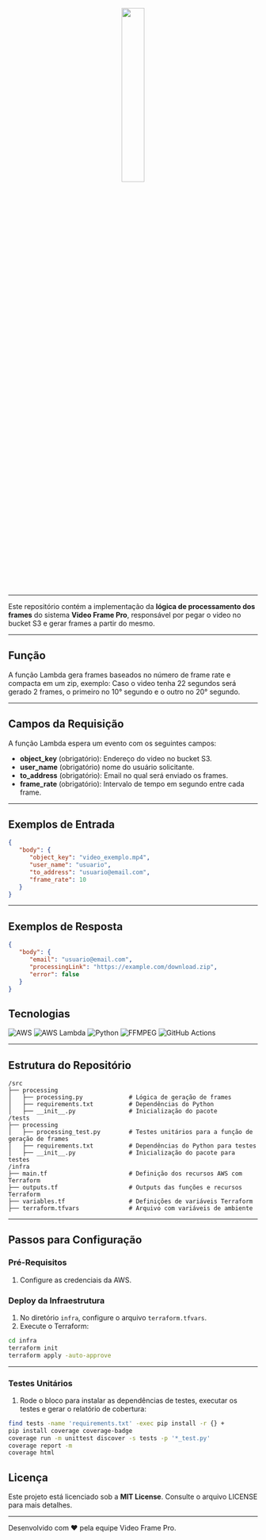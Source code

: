 <p align="center">
  <img src="https://i.ibb.co/zs1zcs3/Video-Frame.png" width="30%" />
</p>

---

Este repositório contém a implementação da **lógica de processamento dos frames** do sistema **Video Frame Pro**, responsável por pegar o video no bucket S3 e gerar frames a partir do mesmo.

---

## Função

A função Lambda gera frames baseados no número de frame rate e compacta em um zip, exemplo:
Caso o video tenha 22 segundos será gerado 2 frames, o primeiro no 10° segundo e o outro no 20° segundo.

---

## Campos da Requisição

A função Lambda espera um evento com os seguintes campos:

- **object_key** (obrigatório): Endereço do video no bucket S3.
- **user_name** (obrigatório) nome do usuário solicitante.
- **to_address** (obrigatório): Email no qual será enviado os frames.
- **frame_rate** (obrigatório): Intervalo de tempo em segundo entre cada frame.

---

## Exemplos de Entrada

```json
{
   "body": {
      "object_key": "video_exemplo.mp4",
      "user_name": "usuario",
      "to_address": "usuario@email.com",
      "frame_rate": 10
   }
}
```
---

## Exemplos de Resposta


```json
{
   "body": {
      "email": "usuario@email.com",
      "processingLink": "https://example.com/download.zip",
      "error": false
   }
}
```


## Tecnologias

<p>
  <img src="https://img.shields.io/badge/AWS-232F3E?logo=amazonaws&logoColor=white" alt="AWS" />
  <img src="https://img.shields.io/badge/AWS_Lambda-4B5A2F?logo=aws-lambda&logoColor=white" alt="AWS Lambda" />
  <img src="https://img.shields.io/badge/Python-3776AB?logo=python&logoColor=white" alt="Python" />
  <img src="https://img.shields.io/badge/FFMPEG-007DB8?logoColor=white" alt="FFMPEG" />
  <img src="https://img.shields.io/badge/GitHub-ACTION-2088FF?logo=github-actions&logoColor=white" alt="GitHub Actions" />
</p>

---

## Estrutura do Repositório

```
/src
├── processing
│   ├── processing.py             # Lógica de geração de frames
│   ├── requirements.txt          # Dependências do Python
│   ├── __init__.py               # Inicialização do pacote
/tests
├── processing
│   ├── processing_test.py        # Testes unitários para a função de geração de frames
│   ├── requirements.txt          # Dependências do Python para testes
│   ├── __init__.py               # Inicialização do pacote para testes
/infra
├── main.tf                       # Definição dos recursos AWS com Terraform
├── outputs.tf                    # Outputs das funções e recursos Terraform
├── variables.tf                  # Definições de variáveis Terraform
├── terraform.tfvars              # Arquivo com variáveis de ambiente
```

---

## Passos para Configuração

### Pré-Requisitos

1. Configure as credenciais da AWS.

### Deploy da Infraestrutura

1. No diretório `infra`, configure o arquivo `terraform.tfvars`.
2. Execute o Terraform:

```bash
cd infra
terraform init
terraform apply -auto-approve
```

---

### Testes Unitários

1. Rode o bloco para instalar as dependências de testes, executar os testes e gerar o relatório de cobertura:

```sh
find tests -name 'requirements.txt' -exec pip install -r {} +
pip install coverage coverage-badge
coverage run -m unittest discover -s tests -p '*_test.py'
coverage report -m
coverage html  
```

## Licença

Este projeto está licenciado sob a **MIT License**. Consulte o arquivo LICENSE para mais detalhes.

---

Desenvolvido com ❤️ pela equipe Video Frame Pro.